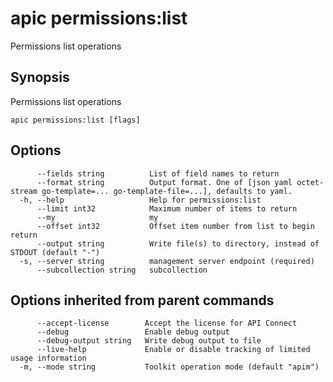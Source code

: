 # apic permissions:list

Permissions list operations

## Synopsis

Permissions list operations

```
apic permissions:list [flags]
```

## Options

```
      --fields string          List of field names to return
      --format string          Output format. One of [json yaml octet-stream go-template=... go-template-file=...], defaults to yaml.
  -h, --help                   Help for permissions:list
      --limit int32            Maximum number of items to return
      --my                     my
      --offset int32           Offset item number from list to begin return
      --output string          Write file(s) to directory, instead of STDOUT (default "-")
  -s, --server string          management server endpoint (required)
      --subcollection string   subcollection
```

## Options inherited from parent commands

```
      --accept-license        Accept the license for API Connect
      --debug                 Enable debug output
      --debug-output string   Write debug output to file
      --live-help             Enable or disable tracking of limited usage information
  -m, --mode string           Toolkit operation mode (default "apim")
```
